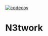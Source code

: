 [![codecov](https://codecov.io/gh/brandonsimpson21/n3twork/graph/badge.svg?token=D6JJ7RKJE4)](https://codecov.io/gh/brandonsimpson21/n3twork)

# N3twork

